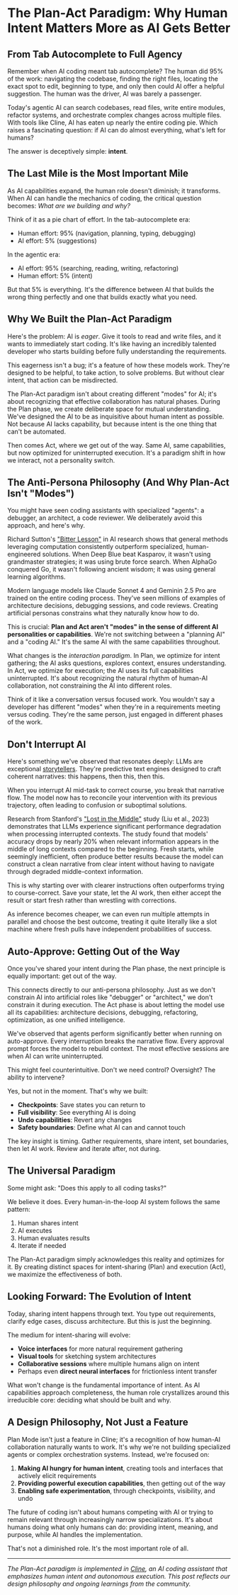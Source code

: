 # The Plan-Act Paradigm: Why Human Intent Matters More as AI Gets Better

## From Tab Autocomplete to Full Agency

Remember when AI coding meant tab autocomplete? The human did 95% of the work: navigating the codebase, finding the right files, locating the exact spot to edit, beginning to type, and only then could AI offer a helpful suggestion. The human was the driver, AI was barely a passenger.

Today's agentic AI can search codebases, read files, write entire modules, refactor systems, and orchestrate complex changes across multiple files. With tools like Cline, AI has eaten up nearly the entire coding pie. Which raises a fascinating question: if AI can do almost everything, what's left for humans?

The answer is deceptively simple: **intent**.

## The Last Mile is the Most Important Mile

As AI capabilities expand, the human role doesn't diminish; it transforms. When AI can handle the mechanics of coding, the critical question becomes: *What are we building and why?*

Think of it as a pie chart of effort. In the tab-autocomplete era:
- Human effort: 95% (navigation, planning, typing, debugging)
- AI effort: 5% (suggestions)

In the agentic era:
- AI effort: 95% (searching, reading, writing, refactoring)
- Human effort: 5% (intent)

But that 5% is everything. It's the difference between AI that builds the wrong thing perfectly and one that builds exactly what you need.

## Why We Built the Plan-Act Paradigm

Here's the problem: AI is *eager*. Give it tools to read and write files, and it wants to immediately start coding. It's like having an incredibly talented developer who starts building before fully understanding the requirements.

This eagerness isn't a bug; it's a feature of how these models work. They're designed to be helpful, to take action, to solve problems. But without clear intent, that action can be misdirected.

The Plan-Act paradigm isn't about creating different "modes" for AI; it's about recognizing that effective collaboration has natural phases. During the Plan phase, we create deliberate space for mutual understanding. We've designed the AI to be as inquisitive about human intent as possible. Not because AI lacks capability, but because intent is the one thing that can't be automated.

Then comes Act, where we get out of the way. Same AI, same capabilities, but now optimized for uninterrupted execution. It's a paradigm shift in how we interact, not a personality switch.

## The Anti-Persona Philosophy (And Why Plan-Act Isn't "Modes")

You might have seen coding assistants with specialized "agents": a debugger, an architect, a code reviewer. We deliberately avoid this approach, and here's why.

Richard Sutton's ["Bitter Lesson"](http://www.incompleteideas.net/IncIdeas/BitterLesson.html) in AI research shows that general methods leveraging computation consistently outperform specialized, human-engineered solutions. When Deep Blue beat Kasparov, it wasn't using grandmaster strategies; it was using brute force search. When AlphaGo conquered Go, it wasn't following ancient wisdom; it was using general learning algorithms.

Modern language models like Claude Sonnet 4 and Geminin 2.5 Pro are trained on the entire coding process. They've seen millions of examples of architecture decisions, debugging sessions, and code reviews. Creating artificial personas constrains what they naturally know how to do. 

This is crucial: **Plan and Act aren't "modes" in the sense of different AI personalities or capabilities**. We're not switching between a "planning AI" and a "coding AI." It's the same AI with the same capabilities throughout. 

What changes is the *interaction paradigm*. In Plan, we optimize for intent gathering; the AI asks questions, explores context, ensures understanding. In Act, we optimize for execution; the AI uses its full capabilities uninterrupted. It's about recognizing the natural rhythm of human-AI collaboration, not constraining the AI into different roles.

Think of it like a conversation versus focused work. You wouldn't say a developer has different "modes" when they're in a requirements meeting versus coding. They're the same person, just engaged in different phases of the work.

## Don't Interrupt AI

Here's something we've observed that resonates deeply: LLMs are exceptional [storytellers](https://x.com/cline/status/19107658728280802930). They're predictive text engines designed to craft coherent narratives: this happens, then this, then this.

When you interrupt AI mid-task to correct course, you break that narrative flow. The model now has to reconcile your intervention with its previous trajectory, often leading to confusion or suboptimal solutions.

Research from Stanford's ["Lost in the Middle"](https://cs.stanford.edu/~nfliu/papers/lost-in-the-middle.arxiv2023.pdf) study (Liu et al., 2023) demonstrates that LLMs experience significant performance degradation when processing interrupted contexts. The study found that models' accuracy drops by nearly 20% when relevant information appears in the middle of long contexts compared to the beginning. Fresh starts, while seemingly inefficient, often produce better results because the model can construct a clean narrative from clear intent without having to navigate through degraded middle-context information.

This is why starting over with clearer instructions often outperforms trying to course-correct. Save your state, let the AI work, then either accept the result or start fresh rather than wrestling with corrections.

As inference becomes cheaper, we can even run multiple attempts in parallel and choose the best outcome, treating it quite literally like a slot machine where fresh pulls have independent probabilities of success.

## Auto-Approve: Getting Out of the Way

Once you've shared your intent during the Plan phase, the next principle is equally important: get out of the way.

This connects directly to our anti-persona philosophy. Just as we don't constrain AI into artificial roles like "debugger" or "architect," we don't constrain it during execution. The Act phase is about letting the model use all its capabilities: architecture decisions, debugging, refactoring, optimization, as one unified intelligence.

We've observed that agents perform significantly better when running on auto-approve. Every interruption breaks the narrative flow. Every approval prompt forces the model to rebuild context. The most effective sessions are when AI can write uninterrupted.

This might feel counterintuitive. Don't we need control? Oversight? The ability to intervene?

Yes, but not in the moment. That's why we built:
- **Checkpoints**: Save states you can return to
- **Full visibility**: See everything AI is doing
- **Undo capabilities**: Revert any changes
- **Safety boundaries**: Define what AI can and cannot touch

The key insight is timing. Gather requirements, share intent, set boundaries, then let AI work. Review and iterate after, not during.

## The Universal Paradigm

Some might ask: "Does this apply to all coding tasks?" 

We believe it does. Every human-in-the-loop AI system follows the same pattern:
1. Human shares intent
2. AI executes
3. Human evaluates results
4. Iterate if needed

The Plan-Act paradigm simply acknowledges this reality and optimizes for it. By creating distinct spaces for intent-sharing (Plan) and execution (Act), we maximize the effectiveness of both.

## Looking Forward: The Evolution of Intent

Today, sharing intent happens through text. You type out requirements, clarify edge cases, discuss architecture. But this is just the beginning.

The medium for intent-sharing will evolve:
- **Voice interfaces** for more natural requirement gathering
- **Visual tools** for sketching system architectures
- **Collaborative sessions** where multiple humans align on intent
- Perhaps even **direct neural interfaces** for frictionless intent transfer

What won't change is the fundamental importance of intent. As AI capabilities approach completeness, the human role crystallizes around this irreducible core: deciding what should be built and why.

## A Design Philosophy, Not Just a Feature

Plan Mode isn't just a feature in Cline; it's a recognition of how human-AI collaboration naturally wants to work. It's why we're not building specialized agents or complex orchestration systems. Instead, we're focused on:

1. **Making AI hungry for human intent**, creating tools and interfaces that actively elicit requirements
2. **Providing powerful execution capabilities**, then getting out of the way
3. **Enabling safe experimentation**, through checkpoints, visibility, and undo

The future of coding isn't about humans competing with AI or trying to remain relevant through increasingly narrow specializations. It's about humans doing what only humans can do: providing intent, meaning, and purpose, while AI handles the implementation.

That's not a diminished role. It's the most important role of all.

---

*The Plan-Act paradigm is implemented in [Cline](https://github.com/cline/cline), an AI coding assistant that emphasizes human intent and autonomous execution. This post reflects our design philosophy and ongoing learnings from the community.*
